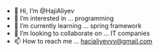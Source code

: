 - 👋 Hi, I’m @HajiAliyev
- 👀 I’m interested in ... programming
- 🌱 I’m currently learning ... spring framework
- 💞️ I’m looking to collaborate on ... IT companies
- 📫 How to reach me ... hacialiyevvv@gmail.com

<!---
HajiAliyev/HajiAliyev is a ✨ special ✨ repository because its `README.md` (this file) appears on your GitHub profile.
You can click the Preview link to take a look at your changes.
--->
